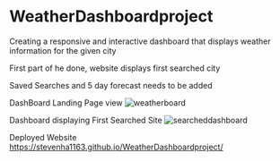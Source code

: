 # WeatherDashboardproject
Creating a responsive and interactive dashboard that displays weather information for the given city

First part of he done, website displays first searched city

Saved Searches and 5 day forecast needs to be added

DashBoard Landing Page view
![weatherboard](https://user-images.githubusercontent.com/106892603/185025792-041bf8cf-adb1-4b43-82a7-4b4eeb427a47.JPG)

Dashboard displaying First Searched Site
![searcheddashboard](https://user-images.githubusercontent.com/106892603/185025859-d8f1e3c3-2317-4f7e-b97f-1c6136b8b447.JPG)


Deployed Website
https://stevenha1163.github.io/WeatherDashboardproject/
